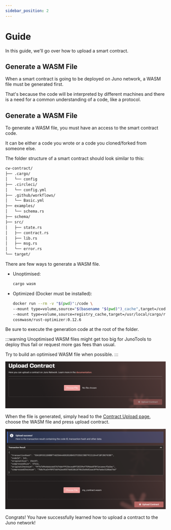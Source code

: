 ```yaml
---
sidebar_position: 2
---
```


# Guide

In this guide, we'll go over how to upload a smart contract.

## Generate a WASM File
When a smart contract is going to be deployed on Juno network, a WASM file must be generated first. 

That's because the code will be interpreted by different machines and there is a need for a common understanding of a code, like a protocol.

## Generate a WASM File
To generate a WASM file, you must have an access to the smart contract code. 

It can be either a code you wrote or a code you cloned/forked from someone else.

The folder structure of a smart contract should look similar to this:

```bash
cw-contract/
├── .cargo/
│   └── config 
├── .circleci/
│   └── config.yml 
├── .github/workflows/
│   └── Basic.yml 
├── examples/
│   └── schema.rs 
├── schema/ 
├── src/ 
│   ├── state.rs 
│   ├── contract.rs  
│   ├── lib.rs  
│   ├── msg.rs  
│   └── error.rs 
└── target/ 
```

There are few ways to generate a WASM file. 
- Unoptimised: 
  ```bash
  cargo wasm
  ```
- Optimized (Docker must be installed):
  ```bash
  docker run --rm -v "$(pwd)":/code \
  --mount type=volume,source="$(basename "$(pwd)")_cache",target=/code/target \
  --mount type=volume,source=registry_cache,target=/usr/local/cargo/registry \
  cosmwasm/rust-optimizer:0.12.6
  ```

Be sure to execute the generation code at the root of the folder.

:::warning
Unoptimised WASM files might get too big for JunoTools to deploy thus fail or request more gas fees than usual.

Try to build an optimised WASM file when possible.
:::

![](/img/upload-contract/upload-contract.png)

When the file is generated, simply head to the [Contract Upload page](https://juno.tools/contracts/upload/), choose the WASM file and press upload contract.

![](/img/upload-contract/uploaded-contract.png)

Congrats! You have successfully learned how to upload a contract to the Juno network!
